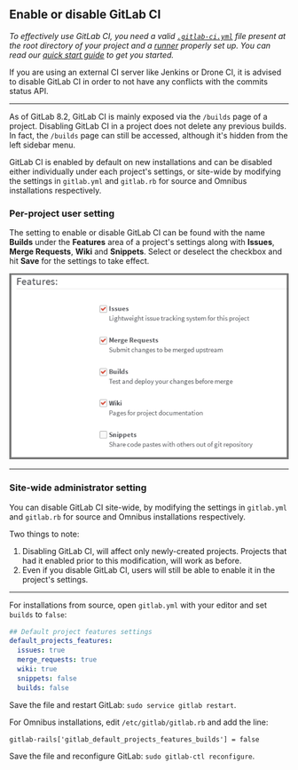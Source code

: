 ## Enable or disable GitLab CI

_To effectively use GitLab CI, you need a valid [`.gitlab-ci.yml`](yaml/README.md)
file present at the root directory of your project and a
[runner](runners/README.md) properly set up. You can read our
[quick start guide](quick_start/README.md) to get you started._

If you are using an external CI server like Jenkins or Drone CI, it is advised
to disable GitLab CI in order to not have any conflicts with the commits status
API.

---

As of GitLab 8.2, GitLab CI is mainly exposed via the `/builds` page of a
project. Disabling GitLab CI in a project does not delete any previous builds.
In fact, the `/builds` page can still be accessed, although it's hidden from
the left sidebar menu.

GitLab CI is enabled by default on new installations and can be disabled either
individually under each project's settings, or site-wide by modifying the
settings in `gitlab.yml` and `gitlab.rb` for source and Omnibus installations
respectively.

### Per-project user setting

The setting to enable or disable GitLab CI can be found with the name **Builds**
under the **Features** area of a project's settings along with **Issues**,
**Merge Requests**, **Wiki** and **Snippets**. Select or deselect the checkbox
and hit **Save** for the settings to take effect.

![Features settings](img/features_settings.png)

---

### Site-wide administrator setting

You can disable GitLab CI site-wide, by modifying the settings in `gitlab.yml`
and `gitlab.rb` for source and Omnibus installations respectively.

Two things to note:

1. Disabling GitLab CI, will affect only newly-created projects. Projects that
   had it enabled prior to this modification, will work as before.
1. Even if you disable GitLab CI, users will still be able to enable it in the
   project's settings.

---

For installations from source, open `gitlab.yml` with your editor and set
`builds` to `false`:

```yaml
## Default project features settings
default_projects_features:
  issues: true
  merge_requests: true
  wiki: true
  snippets: false
  builds: false
```

Save the file and restart GitLab: `sudo service gitlab restart`.

For Omnibus installations, edit `/etc/gitlab/gitlab.rb` and add the line:

```
gitlab-rails['gitlab_default_projects_features_builds'] = false
```

Save the file and reconfigure GitLab: `sudo gitlab-ctl reconfigure`.
